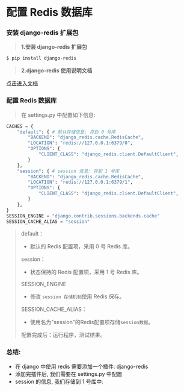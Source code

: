 # 配置 Redis 数据库

### 安装 django-redis 扩展包

> **1.安装 django-redis 扩展包**

```bash
$ pip install django-redis
```

> **2.django-redis 使用说明文档**

[点击进入文档](https://django-redis-chs.readthedocs.io/zh_CN/latest/)

### 配置 Redis 数据库

> 在 settings.py 中配置如下信息:

```python
CACHES = {
    "default": { # 默认存储信息: 存到 0 号库
        "BACKEND": "django_redis.cache.RedisCache",
        "LOCATION": "redis://127.0.0.1:6379/0",
        "OPTIONS": {
            "CLIENT_CLASS": "django_redis.client.DefaultClient",
        }
    },
    "session": { # session 信息: 存到 1 号库
        "BACKEND": "django_redis.cache.RedisCache",
        "LOCATION": "redis://127.0.0.1:6379/1",
        "OPTIONS": {
            "CLIENT_CLASS": "django_redis.client.DefaultClient",
        }
    },
}
SESSION_ENGINE = "django.contrib.sessions.backends.cache"
SESSION_CACHE_ALIAS = "session"
```

> default：
>
> - 默认的 Redis 配置项，采用 0 号 Redis 库。
>
> session：
>
> - 状态保持的 Redis 配置项，采用 1 号 Redis 库。
>
> SESSION_ENGINE
>
> - 修改 `session 存储机制`使用 Redis 保存。
>
> SESSION_CACHE_ALIAS：
>
> - 使用名为"session"的Redis配置项存储`session数据`。
>
> 配置完成后：运行程序，测试结果。

### 总结:

- 在 django 中使用 redis 需要添加一个插件: django-redis
- 添加完插件后, 我们需要在 settings.py 中配置
- session 的信息, 我们存储到 1 号库中.